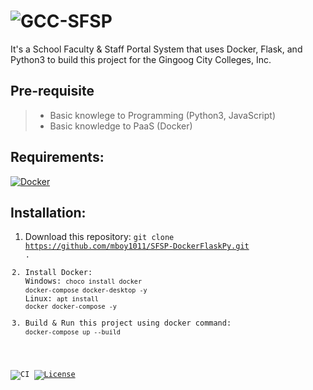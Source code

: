 # ![GCC-SFSP](https://github.com/mboy1011/SFSP-DockerFlaskPy/blob/master/www/static/assets/icon/favicon.ico)
It's a School Faculty & Staff Portal System that uses Docker, Flask, and Python3 to build this project for the Gingoog City Colleges, Inc.

## Pre-requisite
> * Basic knowlege to Programming (Python3, JavaScript)
> * Basic knowledge to PaaS (Docker) 

## Requirements:
[![Docker](https://lh3.googleusercontent.com/proxy/Ap-MyjwOxTTRSdaDEvwPbFVmMgzulZkEnEmj3kjrulMFjNR23dpdqyV7sLFXLoRUd_Md78uSaIzWJnGiGsgmvOeRghsXEfp9S0BcEchvhuKUsyiDUpsX1dGcST4lNcw6OsxjrkVobtWy)](https://www.docker.com/products/docker-desktop)

## Installation:
1. Download this repository: <code>git clone https://github.com/mboy1011/SFSP-DockerFlaskPy.git .
2. Install Docker:
    <br>Windows: <code>choco install docker docker-compose docker-desktop -y </code>
    <br>Linux: <code>apt install docker docker-compose -y </code>
3. Build & Run this project using docker command: <code>docker-compose up --build</code>

![CI](https://github.com/mboy1011/SFSP-DockerFlaskPy/workflows/CI/badge.svg)
[![License](https://img.shields.io/apm/l/vim-mode.svg)](https://github.com/mboy1011/SFSP-DockerFlaskPy.git)